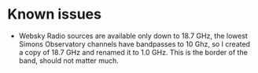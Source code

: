 


Known issues
============

* Websky Radio sources are available only down to 18.7 GHz, the lowest Simons Observatory channels have bandpasses to 10 Ghz, so I created a copy of 18.7 GHz and renamed it to 1.0 GHz. This is the border of the band, should not matter much.
